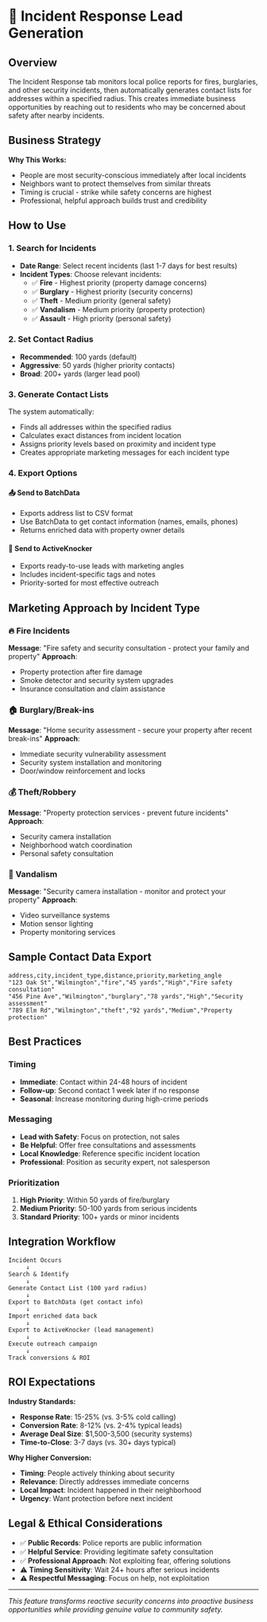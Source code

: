# 🚨 Incident Response Lead Generation

## Overview

The Incident Response tab monitors local police reports for fires, burglaries, and other security incidents, then automatically generates contact lists for addresses within a specified radius. This creates immediate business opportunities by reaching out to residents who may be concerned about safety after nearby incidents.

## Business Strategy

**Why This Works:**
- People are most security-conscious immediately after local incidents
- Neighbors want to protect themselves from similar threats
- Timing is crucial - strike while safety concerns are highest
- Professional, helpful approach builds trust and credibility

## How to Use

### 1. Search for Incidents
- **Date Range**: Select recent incidents (last 1-7 days for best results)
- **Incident Types**: Choose relevant incidents:
  - ✅ **Fire** - Highest priority (property damage concerns)
  - ✅ **Burglary** - Highest priority (security concerns)
  - ✅ **Theft** - Medium priority (general safety)
  - ✅ **Vandalism** - Medium priority (property protection)
  - ✅ **Assault** - High priority (personal safety)

### 2. Set Contact Radius
- **Recommended**: 100 yards (default)
- **Aggressive**: 50 yards (higher priority contacts)
- **Broad**: 200+ yards (larger lead pool)

### 3. Generate Contact Lists
The system automatically:
- Finds all addresses within the specified radius
- Calculates exact distances from incident location  
- Assigns priority levels based on proximity and incident type
- Creates appropriate marketing messages for each incident type

### 4. Export Options

#### 📤 Send to BatchData
- Exports address list to CSV format
- Use BatchData to get contact information (names, emails, phones)
- Returns enriched data with property owner details

#### 🎯 Send to ActiveKnocker  
- Exports ready-to-use leads with marketing angles
- Includes incident-specific tags and notes
- Priority-sorted for most effective outreach

## Marketing Approach by Incident Type

### 🔥 Fire Incidents
**Message**: "Fire safety and security consultation - protect your family and property"
**Approach**: 
- Property protection after fire damage
- Smoke detector and security system upgrades
- Insurance consultation and claim assistance

### 🏠 Burglary/Break-ins
**Message**: "Home security assessment - secure your property after recent break-ins"
**Approach**:
- Immediate security vulnerability assessment
- Security system installation and monitoring
- Door/window reinforcement and locks

### 💰 Theft/Robbery
**Message**: "Property protection services - prevent future incidents"
**Approach**:
- Security camera installation
- Neighborhood watch coordination
- Personal safety consultation

### 🎯 Vandalism
**Message**: "Security camera installation - monitor and protect your property"
**Approach**:
- Video surveillance systems
- Motion sensor lighting
- Property monitoring services

## Sample Contact Data Export

```csv
address,city,incident_type,distance,priority,marketing_angle
"123 Oak St","Wilmington","fire","45 yards","High","Fire safety consultation"
"456 Pine Ave","Wilmington","burglary","78 yards","High","Security assessment"
"789 Elm Rd","Wilmington","theft","92 yards","Medium","Property protection"
```

## Best Practices

### Timing
- **Immediate**: Contact within 24-48 hours of incident
- **Follow-up**: Second contact 1 week later if no response
- **Seasonal**: Increase monitoring during high-crime periods

### Messaging
- **Lead with Safety**: Focus on protection, not sales
- **Be Helpful**: Offer free consultations and assessments  
- **Local Knowledge**: Reference specific incident location
- **Professional**: Position as security expert, not salesperson

### Prioritization
1. **High Priority**: Within 50 yards of fire/burglary
2. **Medium Priority**: 50-100 yards from serious incidents  
3. **Standard Priority**: 100+ yards or minor incidents

## Integration Workflow

```
Incident Occurs
     ↓
Search & Identify  
     ↓
Generate Contact List (100 yard radius)
     ↓
Export to BatchData (get contact info)
     ↓
Import enriched data back
     ↓
Export to ActiveKnocker (lead management)
     ↓
Execute outreach campaign
     ↓
Track conversions & ROI
```

## ROI Expectations

**Industry Standards:**
- **Response Rate**: 15-25% (vs. 3-5% cold calling)
- **Conversion Rate**: 8-12% (vs. 2-4% typical leads)
- **Average Deal Size**: $1,500-3,500 (security systems)
- **Time-to-Close**: 3-7 days (vs. 30+ days typical)

**Why Higher Conversion:**
- **Timing**: People actively thinking about security
- **Relevance**: Directly addresses immediate concerns
- **Local Impact**: Incident happened in their neighborhood
- **Urgency**: Want protection before next incident

## Legal & Ethical Considerations

- ✅ **Public Records**: Police reports are public information
- ✅ **Helpful Service**: Providing legitimate safety consultation
- ✅ **Professional Approach**: Not exploiting fear, offering solutions
- ⚠️ **Timing Sensitivity**: Wait 24+ hours after serious incidents
- ⚠️ **Respectful Messaging**: Focus on help, not exploitation

---

*This feature transforms reactive security concerns into proactive business opportunities while providing genuine value to community safety.* 